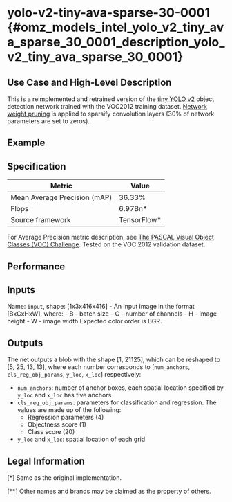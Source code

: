 # yolo-v2-tiny-ava-sparse-30-0001 {#omz_models_intel_yolo_v2_tiny_ava_sparse_30_0001_description_yolo_v2_tiny_ava_sparse_30_0001}

## Use Case and High-Level Description

This is a reimplemented and retrained version of the [tiny YOLO v2](https://arxiv.org/abs/1612.08242) object detection network trained with the VOC2012 training dataset.
[Network weight pruning](https://arxiv.org/abs/1710.01878) is applied to sparsify convolution layers (30% of network parameters are set to zeros).

## Example

## Specification

| Metric                          | Value                                     |
|---------------------------------|-------------------------------------------|
| Mean Average Precision (mAP)    | 36.33%                                    |
| Flops                           | 6.97Bn*                                   |
| Source framework                | TensorFlow\*                              |

For Average Precision metric description, see [The PASCAL Visual Object Classes (VOC) Challenge](http://host.robots.ox.ac.uk/pascal/VOC/pubs/everingham10.pdf).
Tested on the VOC 2012 validation dataset.

## Performance

## Inputs

Name: `input`, shape: [1x3x416x416] - An input image in the format [BxCxHxW],
  where:
    - B - batch size
    - C - number of channels
    - H - image height
    - W - image width
  Expected color order is BGR.

## Outputs

The net outputs a blob with the shape [1, 21125], which can be reshaped to [5, 25, 13, 13],
where each number corresponds to [`num_anchors`, `cls_reg_obj_params`, `y_loc`, `x_loc`] respectively:
- `num_anchors`: number of anchor boxes, each spatial location specified by `y_loc` and `x_loc` has five anchors
- `cls_reg_obj_params`: parameters for classification and regression. The values are made up of the following:
  * Regression parameters (4)
  * Objectness score (1)
  * Class score (20)
- `y_loc` and `x_loc`: spatial location of each grid

## Legal Information
[*] Same as the original implementation.

[**] Other names and brands may be claimed as the property of others.
